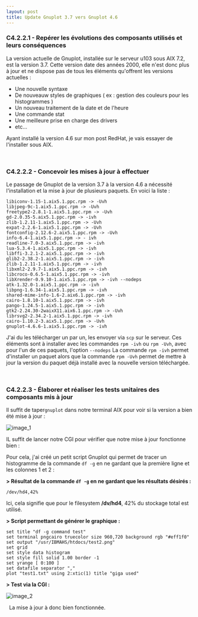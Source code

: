 ```yaml
---
layout: post
title: Update Gnuplot 3.7 vers Gnuplot 4.6
---
```


### C4.2.2.1 - Repérer les évolutions des composants utilisés et leurs conséquences

La version actuelle de Gnuplot, installée sur le serveur u103 sous AIX 7.2, est la version 3.7. Cette version date des années 2000, elle n'est donc plus à jour et ne dispose pas de tous les éléments qu'offrent les versions actuelles :

- Une nouvelle syntaxe
- De nouveauw styles de graphiques ( ex : gestion des couleurs pour les histogrammes )
- Un nouveau traitement de la date et de l'heure
- Une commande stat
- Une meilleure prise en charge des drivers 
- etc...

Ayant installé la version 4.6 sur mon post RedHat, je vais essayer de l'installer sous AIX. 

&nbsp;
### C4.2.2.2 - Concevoir les mises à jour à effectuer

Le passage de Gnuplot de la version 3.7 à la version 4.6 a nécessité l'installation et la mise à jour de plusieurs paquets. En voici la liste : 
```
libiconv-1.15-1.aix5.1.ppc.rpm -> -Uvh
libjpeg-9c-1.aix5.1.ppc.rpm -> -Uvh
freetype2-2.8.1-1.aix5.1.ppc.rpm -> -Uvh
gd-2.0.35-5.aix5.1.ppc.rpm -> -ivh
zlib-1.2.11-1.aix5.1.ppc.rpm -> -Uvh
expat-2.2.6-1.aix5.1.ppc.rpm -> -Uvh
fontconfig-2.12.6-2.aix5.1.ppc.rpm -> -Uvh
info-6.4-1.aix5.1.ppc.rpm -> - ivh
readline-7.0-3.aix5.1.ppc.rpm -> -ivh
lua-5.3.4-1.aix5.1.ppc.rpm -> -ivh
libffi-3.2.1-2.aix5.1.ppc.rpm -> -ivh
glib2-2.38.2-1.aix5.1.ppc.rpm -> -ivh
zlib-1.2.11-1.aix5.1.ppc.rpm -> -ivh
libxml2-2.9.7-1.aix5.1.ppc.rpm -> -ivh
libcroco-0.6.5-1.aix5.1.ppc.rpm -> -ivh
libXrender-0.9.10-1.aix5.1.ppc.rpm -> -ivh --nodeps
atk-1.32.0-1.aix5.1.ppc.rpm -> -ivh
libpng-1.6.34-1.aix5.1.ppc.rpm -> -ivh
shared-mime-info-1.6-2.aix6.1.ppc.rpm -> -ivh
cairo-1.8.10-1.aix5.1.ppc.rpm -> -ivh
pango-1.24.5-1.aix5.1.ppc.rpm -> -ivh
gtk2-2.24.30-2waixX11.aix6.1.ppc.rpm -> -Uvh
librsvg2-2.34.2-1.aix5.1.ppc.rpm -> -ivh
cairo-1.10.2-3.aix5.1.ppc.rpm -> -Uvh
gnuplot-4.6.6-1.aix5.1.ppc.rpm -> -ivh
```

J'ai du les télécharger un par un, les envoyer via `scp` sur le serveur. Ces éléments sont à installer avec les commandes `rpm -ivh` ou `rpm -Uvh`, avec pour l'un de ces paquets, l'option `--nodeps` 
La commande `rpm -ivh` permet d'installer un paquet alors que la commande `rpm -Uvh` permet de mettre à jour la version du paquet déjà installé avec la nouvelle version téléchargée.

&nbsp;
### C4.2.2.3 - Élaborer et réaliser les tests unitaires des composants mis à jour

Il suffit de taper`gnuplot` dans notre terminal AIX pour voir si la version a bien été mise à jour :

![image_1](http://image.noelshack.com/fichiers/2019/35/2/1566893170-gnuplot-4-6.png)

IL suffit de lancer notre CGI pour vérifier que notre mise à jour fonctionne bien :

Pour cela, j'ai créé un petit script Gnuplot qui permet de tracer un histogramme de la commande `df -g` en ne gardant que la première ligne et les colonnes 1 et 2 :

__> Résultat de la commande `df -g` en ne gardant que les résultats désirés :__
```
/dev/hd4,42%
```
Ici, cela signifie que pour le filesystem __/dv/hd4__, 42% du stockage total est utilisé.

__> Script permettant de générer le graphique :__
```
set title "df -g command test"
set terminal pngcairo truecolor size 960,720 background rgb "#eff1f0"
set output "/usr/IBMAHS/htdocs/test2.png"
set grid
set style data histogram
set style fill solid 1.00 border -1
set yrange [ 0:100 ]
set datafile separator ","
plot "test1.txt" using 2:xtic(1) title "giga used"
```


__> Test via la CGI :__


![image_2](http://image.noelshack.com/fichiers/2019/35/2/1566893308-gnu4-6-ok.png)

&nbsp;
La mise à jour à donc bien fonctionnée.
